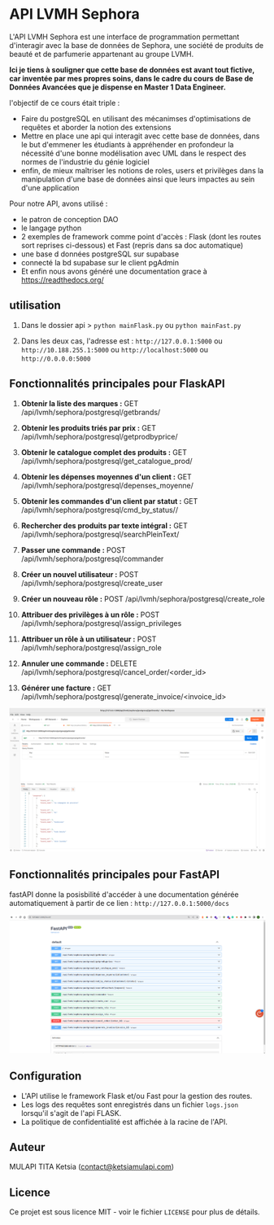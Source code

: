 # API LVMH Sephora

L'API LVMH Sephora est une interface de programmation permettant d'interagir avec la base de données de Sephora, une société de produits de beauté et de parfumerie appartenant au groupe LVMH.

**Ici je tiens à souligner que cette base de données est avant tout fictive, car inventée par mes propres soins,
dans le cadre du cours de Base de Données Avancées que je dispense en Master 1 Data Engineer.**

l'objectif de ce cours était triple : 

- Faire du postgreSQL en utilisant des mécanimses d'optimisations de requêtes et aborder la notion des extensions
- Mettre en place une api qui interagit avec cette base de données, dans le but d'emmener les étudiants à appréhender en profondeur la nécessité 
d'une bonne modélisation avec UML dans le respect des normes de l'industrie du génie logiciel
- enfin, de mieux maîtriser les notions de roles, users et privilèges dans la manipulation d'une base de données ainsi que leurs impactes au sein d'une application

Pour notre API, avons utilisé :

- le patron de conception DAO
- le langage python
- 2 exemples de framework comme point d'accès : Flask (dont les routes sort reprises ci-dessous) et Fast (repris dans sa doc automatique)
- une base d données postgreSQL sur supabase
- connecté la bd supabase sur le client pgAdmin
- Et enfin nous avons généré une documentation grace à https://readthedocs.org/

## utilisation

1. Dans le dossier api > `python mainFlask.py` ou `python mainFast.py`

2. Dans les deux cas, l'adresse est :  `http://127.0.0.1:5000` ou `http://10.188.255.1:5000` ou `http://localhost:5000` ou `http://0.0.0.0:5000`

## Fonctionnalités principales pour FlaskAPI

1. **Obtenir la liste des marques :** GET /api/lvmh/sephora/postgresql/getbrands/


2. **Obtenir les produits triés par prix :** GET /api/lvmh/sephora/postgresql/getprodbyprice/


3. **Obtenir le catalogue complet des produits :** GET /api/lvmh/sephora/postgresql/get_catalogue_prod/


4. **Obtenir les dépenses moyennes d'un client :** GET /api/lvmh/sephora/postgresql/depenses_moyenne/<idCustomer>


5. **Obtenir les commandes d'un client par statut :** GET /api/lvmh/sephora/postgresql/cmd_by_status/<idCustomer>/<status>


6. **Rechercher des produits par texte intégral :** GET /api/lvmh/sephora/postgresql/searchPleinText/<keyword>


7. **Passer une commande :** POST /api/lvmh/sephora/postgresql/commander


8. **Créer un nouvel utilisateur :** POST /api/lvmh/sephora/postgresql/create_user


9. **Créer un nouveau rôle :** POST /api/lvmh/sephora/postgresql/create_role


10. **Attribuer des privilèges à un rôle :** POST /api/lvmh/sephora/postgresql/assign_privileges


11. **Attribuer un rôle à un utilisateur :** POST /api/lvmh/sephora/postgresql/assign_role


12. **Annuler une commande :** DELETE /api/lvmh/sephora/postgresql/cancel_order/<order_id>


13. **Générer une facture :** GET /api/lvmh/sephora/postgresql/generate_invoice/<invoice_id>

![img.png](utils/imgFlask.png)

## Fonctionnalités principales pour FastAPI

fastAPI donne la posisbilité d'accéder à une documentation générée automatiquement à partir de ce lien : 
`http://127.0.0.1:5000/docs`

![img.png](utils/img.png)

## Configuration

- L'API utilise le framework Flask et/ou Fast pour la gestion des routes.
- Les logs des requêtes sont enregistrés dans un fichier `logs.json` lorsqu'il s'agit de l'api FLASK.
- La politique de confidentialité est affichée à la racine de l'API.

## Auteur

MULAPI TITA Ketsia (contact@ketsiamulapi.com)

## Licence

Ce projet est sous licence MIT - voir le fichier `LICENSE` pour plus de détails.
